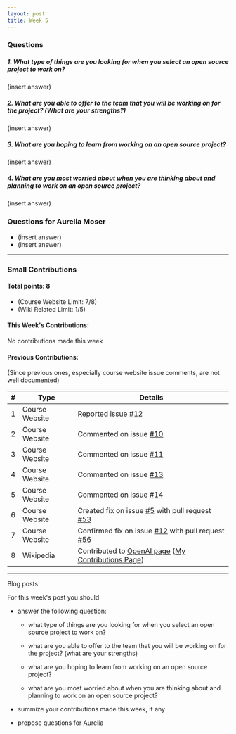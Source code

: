 ```yaml
---
layout: post
title: Week 5
---
```


### Questions

##### 1. What type of things are you looking for when you select an open source project to work on?

(insert answer)

##### 2. What are you able to offer to the team that you will be working on for the project? (What are your strengths?)

(insert answer)

##### 3. What are you hoping to learn from working on an open source project?

(insert answer)

##### 4. What are you most worried about when you are thinking about and planning to work on an open source project?

(insert answer)

### Questions for Aurelia Moser

* (insert answer)
* (insert answer)

--------------------------------
### Small Contributions
 
#### Total points: 8
* (Course Website Limit: 7/8)
* (Wiki Related Limit: 1/5)

#### This Week's Contributions:

No contributions made this week

#### Previous Contributions:

(Since previous ones, especially course website issue comments, are not well documented)

|**#**|**Type**|**Details**|
|-----|--------|-----------|
|1|Course Website|Reported issue [#12](https://github.com/joannakl/cs480_s18/issues/12)|
|2|Course Website|Commented on issue [#10](https://github.com/joannakl/cs480_s18/issues/10)|
|3|Course Website|Commented on issue [#11](https://github.com/joannakl/cs480_s18/issues/11)|
|4|Course Website|Commented on issue [#13](https://github.com/joannakl/cs480_s18/issues/13)|
|5|Course Website|Commented on issue [#14](https://github.com/joannakl/cs480_s18/issues/14)|
|6|Course Website|Created fix on issue [#5](https://github.com/joannakl/cs480_s18/issues/5) with pull request [#53](https://github.com/joannakl/cs480_s18/pull/53)|
|7|Course Website|Confirmed fix on issue [#12](https://github.com/joannakl/cs480_s18/issues/12) with pull request [#56](https://github.com/joannakl/cs480_s18/pull/56)|
|8|Wikipedia|Contributed to [OpenAI page](https://en.wikipedia.org/w/index.php?title=OpenAI&oldid=824974813) ([My Contributions Page](https://en.wikipedia.org/wiki/Special:Contributions/PhrydRhys))|

------------------------
Blog posts:

For this week's post you should

- answer the following question:

  - what type of things are you looking for when you select an open source  project to work on?

  - what are you able to offer to the team that you will be working on for the project? (what are your strengths)

  - what are you hoping to learn from working on an open source project?

  - what are you most worried about when you are thinking about and planning  to work on an open source project? 

- summize your contributions made this week, if any

- propose questions for Aurelia 
